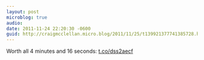 ```yaml
---
layout: post
microblog: true
audio: 
date: 2011-11-24 22:20:30 -0600
guid: http://craigmcclellan.micro.blog/2011/11/25/t139921377741385728.html
---
```

Worth all 4 minutes and 16 seconds: [t.co/dss2aecf](http://t.co/dss2aecf)
